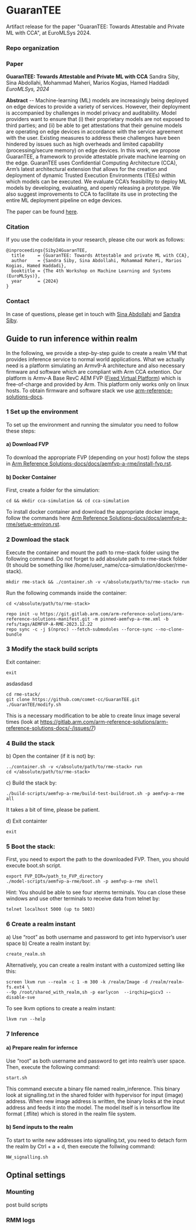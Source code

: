 # GuaranTEE

Artifact release for the paper "GuaranTEE: Towards Attestable and Private ML with CCA", at EuroMLSys 2024.

### Repo organization

### Paper

**GuaranTEE: Towards Attestable and Private ML with CCA**
Sandra Siby, Sina Abdollahi, Mohammad Maheri, Marios Kogias, Hamed Haddadi
_EuroMLSys, 2024_

**Abstract** -- Machine-learning (ML) models are increasingly being deployed on edge devices to provide a variety of services. However, their deployment is accompanied by challenges in model privacy and auditability. Model providers want to ensure that (i) their proprietary models are not exposed to third parties; and (ii) be able to get attestations that their genuine models are operating on edge devices in accordance with the service agreement with the user. Existing measures to address these challenges have been hindered by issues such as high overheads and limited capability (processing/secure
memory) on edge devices. In this work, we propose GuaranTEE, a framework to provide attestable private machine learning on the edge. GuaranTEE uses Confidential Computing Architecture (CCA), Arm’s latest architectural extension that allows for the creation and deployment of dynamic Trusted Execution Environments (TEEs) within which models can be executed. We evaluate CCA’s feasibility to deploy ML models by developing, evaluating, and openly releasing a prototype. We also suggest improvements to CCA to facilitate its use in protecting the entire ML deployment pipeline on edge devices.

The paper can be found [here]().

### Citation

If you use the code/data in your research, please cite our work as follows:

```
@inproceedings{Siby24GuaranTEE,
  title     = {GuaranTEE: Towards Attestable and private ML with CCA},
  author    = {Sandra Siby, Sina Abdollahi, Mohammad Maheri, Marios Kogias, Hamed Haddadi},
  booktitle = {The 4th Workshop on Machine Learning and Systems (EuroMLSys)},
  year      = {2024}
}
```

### Contact

In case of questions, please get in touch with [Sina Abdollahi](https://www.imperial.ac.uk/people/s.abdollahi22) and [Sandra Siby](https://sandrasiby.github.io/). 

## Guide to run inference within realm
In the following, we provide a step-by-step guide to create a realm VM that provides inference service to normal world applications.  What we actually need is a platform simulating an Armv9-A architecture and also necessary firmware and software which are compliant with Arm CCA extention. Our platform is Armv-A Base RevC AEM FVP 
([Fixed Virtual Platform](https://developer.arm.com/Tools%20and%20Software/Fixed%20Virtual%20Platforms)) which is free-of-charge and provided by Arm. This platform only works only on linux hosts. To obtain firmware and software stack we use [arm-reference-solutions-docs](https://gitlab.arm.com/arm-reference-solutions/arm-reference-solutions-docs/-/tree/master?ref_type=heads).
### 1 Set up the environment
To set up the environment and running the simulator you need to follow these steps:
#### a) Download FVP
To download the appropriate FVP (depending on your host) follow the steps in [Arm Reference Solutions-docs/docs/aemfvp-a-rme/install-fvp.rst](https://gitlab.arm.com/arm-reference-solutions/arm-reference-solutions-docs/-/blob/master/docs/aemfvp-a-rme/install-fvp.rst).

#### b) Docker Container
First, create a folder for the simulation:
```
cd && mkdir cca-simulation && cd cca-simulation
```
To install docker container and download the appropriate docker image, follow the commands here [Arm Reference Solutions-docs/docs/aemfvp-a-rme/setup-environ.rst](https://gitlab.arm.com/arm-reference-solutions/arm-reference-solutions-docs/-/blob/master/docs/aemfvp-a-rme/setup-environ.rst).

### 2 Download the stack
Execute the container and mount the path to rme-stack folder using the following command. Do not forget to add absolute path to rme-stack folder (It should be something like /home/user_name/cca-simulation/docker/rme-stack).
```
mkdir rme-stack && ./container.sh -v </absolute/path/to/rme-stack> run
```
Run the following commands inside the container:
```
cd </absolute/path/to/rme-stack>
```
```
repo init -u https://git.gitlab.arm.com/arm-reference-solutions/arm-reference-solutions-manifest.git -m pinned-aemfvp-a-rme.xml -b refs/tags/AEMFVP-A-RME-2023.12.22
repo sync -c -j $(nproc) --fetch-submodules --force-sync --no-clone-bundle
```
### 3 Modify the stack build scripts
Exit container:
```
exit
```
asdasdasd
```
cd rme-stack/
git clone https://github.com/comet-cc/GuaranTEE.git
./GuaranTEE/modify.sh
```
This is a necessary modification to be able to create linux image several times (look at https://gitlab.arm.com/arm-reference-solutions/arm-reference-solutions-docs/-/issues/7)
### 4 Build the stack
b) Open the container (if it is not) by:
```
../container.sh -v </absolute/path/to/rme-stack> run
cd </absolute/path/to/rme-stack>
```
c) Build the stack by:
```
./build-scripts/aemfvp-a-rme/build-test-buildroot.sh -p aemfvp-a-rme all
```
It takes a bit of time, please be patient.

d) Exit containter
```
exit
```
### 5 Boot the stack:
First, you need to export the path to the downloaded FVP. Then, you should execute boot.sh script. 
```
export FVP_DIR=/path_to_FVP_directory
./model-scripts/aemfvp-a-rme/boot.sh -p aemfvp-a-rme shell
```
Hint: You should be able to see four xterms terminals. You can close these windows and use other terminals to receive data from telnet by:
```
telnet localhost 5000 (up to 5003)
```
### 6 Create a realm instant
a) Use “root” as both username and password to get into hypervisor’s user space
b) Create a realm instant by:
```
create_realm.sh
```
Alternatively, you can create a realm instant with a customized setting like this:
```
screen lkvm run --realm -c 1 -m 300 -k /realm/Image -d /realm/realm-fs.ext4 \
--9p /root/shared_with_realm,sh -p earlycon  --irqchip=gicv3 --disable-sve
```
To see lkvm options to create a realm instant:
```
lkvm run --help
```
### 7 Inference 
#### a) Prepare realm for infernce
Use “root” as both username and password to get into realm’s user space. Then, execute the following command:
```
start.sh
```
This command execute a binary file named realm_inference. This binary look at signalling.txt in the shared folder with hypervisor for input (image) address. When new image address is written, the binary looks at the input address and feeds it into the model. The model itself is in tensorflow lite format (.tflite) which is stored in the realm file system. 
#### b) Send inputs to the realm
To start to write new addresses into signalling.txt, you need to detach form the realm by Ctrl + a + d, then execute the follwing command:
```
NW_signalling.sh
```

## Optinal settings
### Mounting
post build scripts
### RMM logs
